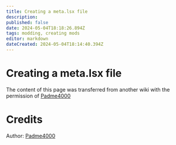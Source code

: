 ```yaml
---
title: Creating a meta.lsx file
description: 
published: false
date: 2024-05-04T18:18:26.894Z
tags: modding, creating mods
editor: markdown
dateCreated: 2024-05-04T18:14:40.394Z
---
```


# Creating a meta.lsx file

The content of this page was transferred from another wiki with the permission of [Padme4000](https://next.nexusmods.com/profile/Padme4000/about-me?gameId=3474)
















# Credits

Author: [Padme4000](https://next.nexusmods.com/profile/Padme4000/about-me?gameId=3474)